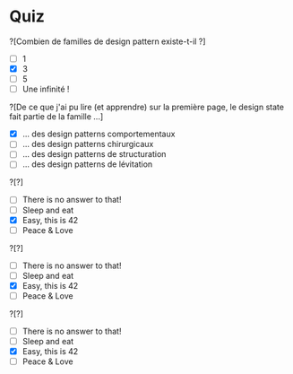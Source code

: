 # Quiz

?[Combien de familles de design pattern existe-t-il ?]
-[ ] 1
-[x] 3
-[ ] 5
-[ ] Une infinité !

?[De ce que j'ai pu lire (et apprendre) sur la première page, le design state fait partie de la famille ...]
-[x] ... des design patterns comportementaux
-[ ] ... des design patterns chirurgicaux
-[ ] ... des design patterns de structuration
-[ ] ... des design patterns de lévitation

?[?]
-[ ] There is no answer to that!
-[ ] Sleep and eat
-[x] Easy, this is 42
-[ ] Peace & Love

?[?]
-[ ] There is no answer to that!
-[ ] Sleep and eat
-[x] Easy, this is 42
-[ ] Peace & Love

?[?]
-[ ] There is no answer to that!
-[ ] Sleep and eat
-[x] Easy, this is 42
-[ ] Peace & Love
